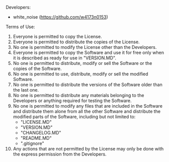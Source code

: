 Developers:
- white_noise (https://github.com/w4173n0153)

Terms of Use:
1. Everyone is permitted to copy the License.
2. Everyone is permitted to distribute the copies of the License.
3. No one is permitted to modify the License other than the Developers.
4. Everyone is permitted to copy the Software and use it for free only when it is described as ready for use in "VERSION.MD".
5. No one is permitted to distribute, modify or sell the Software or the copies of the Software.
6. No one is permitted to use, distribute, modify or sell the modified Software.
7. No one is permitted to distribute the versions of the Software older than the last one.
8. No one is permitted to distribute any materials belonging to the Developers or anything required for testing the Software.
9. No one is permitted to modify any files that are included in the Software and distribute them alone from all the other Software and distribute the modified parts of the Software, including but not limited to:
    - "LICENSE.MD"
    - "VERSION.MD"
    - "CHANGELOG.MD"
    - "README.MD"
    - ".gitignore"
10. Any actions that are not permitted by the License may only be done with the express permission from the Developers.